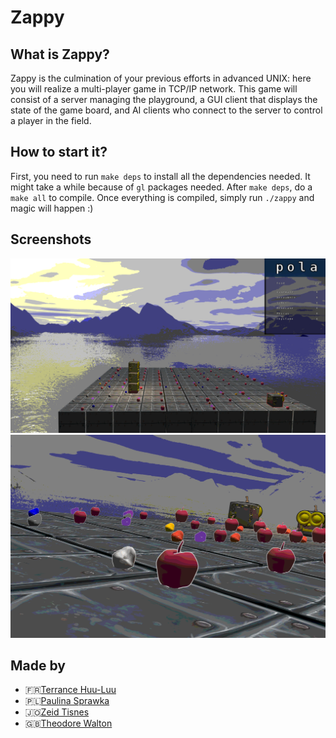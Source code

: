 # Zappy

## What is Zappy?
Zappy is the culmination of your previous efforts in advanced UNIX: here you will realize a multi-player game in TCP/IP network. This game will consist of a server managing the playground, a GUI client that displays the state of the game board, and AI clients who connect to the server to control a player in the field.

## How to start it?
First, you need to run `make deps` to install all the dependencies needed. It might take a while because of `gl` packages needed. After `make deps`, do a `make all` to compile. Once everything is compiled, simply run `./zappy` and magic will happen :)

## Screenshots
<img src="resources/GUI.png" width="600" />
<img src="resources/objects_outline.png" width="600" />

## Made by
* 🇫🇷[Terrance Huu-Luu](https://github.com/tle-huu)
* 🇵🇱[Paulina Sprawka](https://github.com/spraweczga)
* 🇯🇴[Zeid Tisnes](https://github.com/zedin27)
* 🇬🇧[Theodore Walton](https://github.com/theo-walton)
